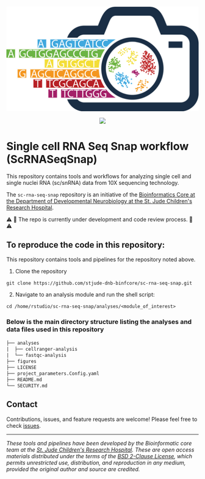 <p align="center">
  <img src="figures/img/ScRNASeqSnap_logo.png" alt="ScRNASeqSnap repository logo" width="560px" />
</p>
<p align="center">
  <a href="https://github.com/stjudeDNBBinfCore/sc-rna-seq-snap/blob/main/LICENSE"><img src="https://img.shields.io/github/license/kids-first/kf-template-repo.svg?style=for-the-badge"></a>
</p>


# Single cell RNA Seq Snap workflow (ScRNASeqSnap)

This repository contains tools and workflows for analyzing single cell and single nuclei RNA (sc/snRNA) data from 10X sequencing technology. 

The `sc-rna-seq-snap` repository is an initiative of the [Bioinformatics Core at the Department of Developmental Neurobiology at the St. Jude Children's Research Hospital](https://www.stjude.org/research/departments/developmental-neurobiology/shared-resources/bioinformatic-core.html).


⚠️ 🚧 The repo is currently under development and code review process. 🚧 ⚠️ 




## To reproduce the code in this repository:

This repository contains tools and pipelines for the repository noted above.


1. Clone the repository
```
git clone https://github.com/stjude-dnb-binfcore/sc-rna-seq-snap.git
```

2. Navigate to an analysis module and run the shell script:
```
cd /home/rstudio/sc-rna-seq-snap/analyses/<module_of_interest>
```

### Below is the main directory structure listing the analyses and data files used in this repository

```
├── analyses
|  ├── cellranger-analysis
|  └── fastqc-analysis
├── figures
├── LICENSE
├── project_parameters.Config.yaml
├── README.md
└── SECURITY.md
```

## Contact

Contributions, issues, and feature requests are welcome! Please feel free to check [issues](https://github.com/stjudeDNBBinfCore/sc-rna-seq-snap/issues).

---

*These tools and pipelines have been developed by the Bioinformatic core team at the [St. Jude Children's Research Hospital](https://www.stjude.org/). These are open access materials distributed under the terms of the [BSD 2-Clause License](https://opensource.org/license/bsd-2-clause), which permits unrestricted use, distribution, and reproduction in any medium, provided the original author and source are credited.*
